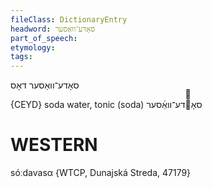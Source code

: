```yaml
---
fileClass: DictionaryEntry
headword: סאָדע־וואַסער
part_of_speech: 
etymology: 
tags: 
---
```

סאָדע־וואַסער
דאָס

{CEYD}
soda water, tonic (soda) סאָ֜דע־וואַ֜סער

WESTERN
========

sóːdavasα {WTCP, Dunajská Streda, 47179}
